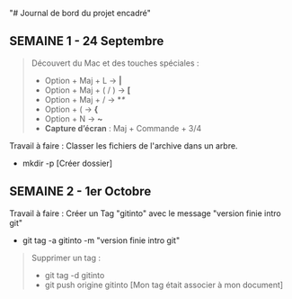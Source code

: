 "# Journal de bord du projet encadré"

## SEMAINE 1 - 24 Septembre

> Découvert du Mac et des touches spéciales :
> - Option + Maj + L -> **|**
> - Option + Maj + ( / ) -> **[**
> - Option + Maj + / -> **\**
> - Option + ( -> **{**
> - Option + N -> **~**
> - **Capture d’écran** : Maj + Commande + 3/4

Travail à faire : Classer les fichiers de l'archive dans un arbre. 
* mkdir -p [Créer dossier]

## SEMAINE 2 - 1er Octobre

Travail à faire : Créer un Tag "gitinto" avec le message "version finie intro git"

* git tag -a gitinto -m "version finie intro git"
> Supprimer un tag :
> * git tag -d gitinto
> * git push origine gitinto [Mon tag était associer à mon document]
